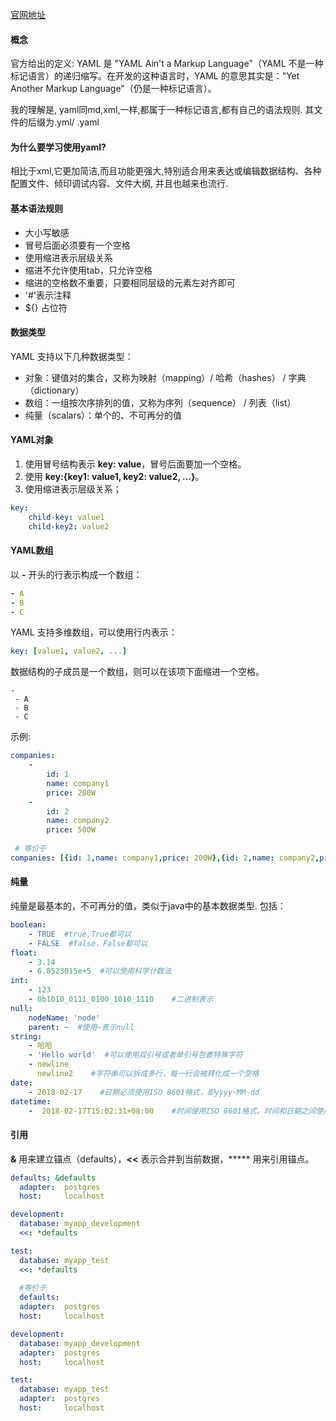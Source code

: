 

[官网地址](https://yaml.org/spec/)

#### 概念

官方给出的定义: YAML 是 "YAML Ain't a Markup Language"（YAML 不是一种标记语言）的递归缩写。在开发的这种语言时，YAML 的意思其实是："Yet Another Markup Language"（仍是一种标记语言）。

我的理解是, yaml同md,xml,一样,都属于一种标记语言,都有自己的语法规则. 其文件的后缀为.yml/ .yaml

#### 为什么要学习使用yaml?

相比于xml,它更加简洁,而且功能更强大,特别适合用来表达或编辑数据结构、各种配置文件、倾印调试内容、文件大纲, 并且也越来也流行.

#### 基本语法规则

- 大小写敏感
- 冒号后面必须要有一个空格
- 使用缩进表示层级关系
- 缩进不允许使用tab，只允许空格
- 缩进的空格数不重要，只要相同层级的元素左对齐即可
- '#'表示注释
- ${} 占位符

#### 数据类型

YAML 支持以下几种数据类型：

- 对象：键值对的集合，又称为映射（mapping）/ 哈希（hashes） / 字典（dictionary）
- 数组：一组按次序排列的值，又称为序列（sequence） / 列表（list）
- 纯量（scalars）：单个的、不可再分的值

#### YAML对象

1. 使用冒号结构表示 **key: value**，冒号后面要加一个空格。
2. 使用 **key:{key1: value1, key2: value2, ...}**。
3. 使用缩进表示层级关系；

```yaml
key: 
    child-key: value1
    child-key2: value2
```

#### YAML数组

以 **-** 开头的行表示构成一个数组：

```yaml
- A
- B
- C
```

YAML 支持多维数组，可以使用行内表示：

```yaml
key: [value1, value2, ...]
```

数据结构的子成员是一个数组，则可以在该项下面缩进一个空格。

```
-
 - A
 - B
 - C
```

示例:

```yaml
companies:
    -
        id: 1
        name: company1
        price: 200W
    -
        id: 2
        name: company2
        price: 500W
        
 # 等价于       
companies: [{id: 1,name: company1,price: 200W},{id: 2,name: company2,price: 500W}]        
```

#### 纯量

纯量是最基本的，不可再分的值，类似于java中的基本数据类型. 包括：

```yaml
boolean: 
    - TRUE  #true,True都可以
    - FALSE  #false，False都可以
float:
    - 3.14
    - 6.8523015e+5  #可以使用科学计数法
int:
    - 123
    - 0b1010_0111_0100_1010_1110    #二进制表示
null:
    nodeName: 'node'
    parent: ~  #使用~表示null
string:
    - 哈哈
    - 'Hello world'  #可以使用双引号或者单引号包裹特殊字符
    - newline
      newline2    #字符串可以拆成多行，每一行会被转化成一个空格
date:
    - 2018-02-17    #日期必须使用ISO 8601格式，即yyyy-MM-dd
datetime: 
    -  2018-02-17T15:02:31+08:00    #时间使用ISO 8601格式，时间和日期之间使用T连接，最后使用+代表时区
```

#### 引用

**&** 用来建立锚点（defaults），**<<** 表示合并到当前数据，***** 用来引用锚点。

```yaml
defaults: &defaults
  adapter:  postgres
  host:     localhost

development:
  database: myapp_development
  <<: *defaults

test:
  database: myapp_test
  <<: *defaults
  
  #等价于
  defaults:
  adapter:  postgres
  host:     localhost

development:
  database: myapp_development
  adapter:  postgres
  host:     localhost

test:
  database: myapp_test
  adapter:  postgres
  host:     localhost
```

